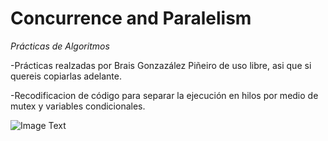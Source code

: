 #  Concurrence and Paralelism
   
 *Prácticas de Algoritmos*
  
-Prácticas realzadas por Brais Gonzazález Piñeiro de uso libre, asi que si quereis copiarlas adelante.

-Recodificacion de código para separar la ejecución en hilos por medio de mutex y variables condicionales.

![Image Text]( https://1000marcas.net/wp-content/uploads/2019/12/UDC-emblema-600x338.jpg)
